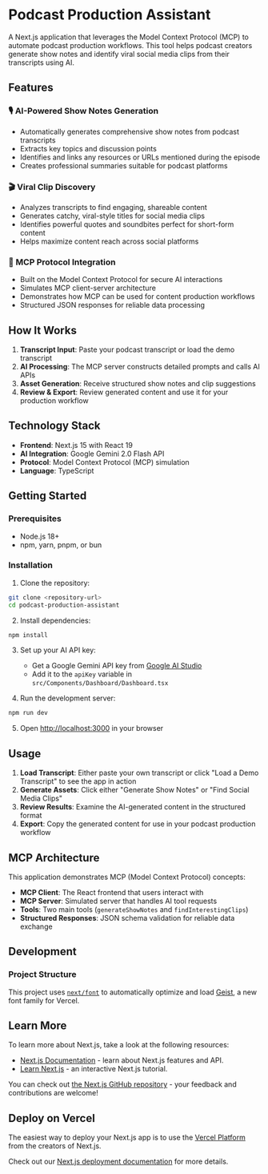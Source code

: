 # Podcast Production Assistant

A Next.js application that leverages the Model Context Protocol (MCP) to automate podcast production workflows. This tool helps podcast creators generate show notes and identify viral social media clips from their transcripts using AI.

## Features

### 🎙️ AI-Powered Show Notes Generation
- Automatically generates comprehensive show notes from podcast transcripts
- Extracts key topics and discussion points
- Identifies and links any resources or URLs mentioned during the episode
- Creates professional summaries suitable for podcast platforms

### 🎬 Viral Clip Discovery
- Analyzes transcripts to find engaging, shareable content
- Generates catchy, viral-style titles for social media clips
- Identifies powerful quotes and soundbites perfect for short-form content
- Helps maximize content reach across social platforms

### 🔧 MCP Protocol Integration
- Built on the Model Context Protocol for secure AI interactions
- Simulates MCP client-server architecture
- Demonstrates how MCP can be used for content production workflows
- Structured JSON responses for reliable data processing

## How It Works

1. **Transcript Input**: Paste your podcast transcript or load the demo transcript
2. **AI Processing**: The MCP server constructs detailed prompts and calls AI APIs
3. **Asset Generation**: Receive structured show notes and clip suggestions
4. **Review & Export**: Review generated content and use it for your production workflow

## Technology Stack

- **Frontend**: Next.js 15 with React 19
- **AI Integration**: Google Gemini 2.0 Flash API
- **Protocol**: Model Context Protocol (MCP) simulation
- **Language**: TypeScript

## Getting Started

### Prerequisites
- Node.js 18+
- npm, yarn, pnpm, or bun

### Installation

1. Clone the repository:
```bash
git clone <repository-url>
cd podcast-production-assistant
```

2. Install dependencies:
```bash
npm install
```

3. Set up your AI API key:
   - Get a Google Gemini API key from [Google AI Studio](https://makersuite.google.com/app/apikey)
   - Add it to the `apiKey` variable in `src/Components/Dashboard/Dashboard.tsx`

4. Run the development server:
```bash
npm run dev
```

5. Open [http://localhost:3000](http://localhost:3000) in your browser

## Usage

1. **Load Transcript**: Either paste your own transcript or click "Load a Demo Transcript" to see the app in action
2. **Generate Assets**: Click either "Generate Show Notes" or "Find Social Media Clips"
3. **Review Results**: Examine the AI-generated content in the structured format
4. **Export**: Copy the generated content for use in your podcast production workflow

## MCP Architecture

This application demonstrates MCP (Model Context Protocol) concepts:

- **MCP Client**: The React frontend that users interact with
- **MCP Server**: Simulated server that handles AI tool requests
- **Tools**: Two main tools (`generateShowNotes` and `findInterestingClips`)
- **Structured Responses**: JSON schema validation for reliable data exchange

## Development

### Project Structure

This project uses [`next/font`](https://nextjs.org/docs/app/building-your-application/optimizing/fonts) to automatically optimize and load [Geist](https://vercel.com/font), a new font family for Vercel.

## Learn More

To learn more about Next.js, take a look at the following resources:

- [Next.js Documentation](https://nextjs.org/docs) - learn about Next.js features and API.
- [Learn Next.js](https://nextjs.org/learn) - an interactive Next.js tutorial.

You can check out [the Next.js GitHub repository](https://github.com/vercel/next.js) - your feedback and contributions are welcome!

## Deploy on Vercel

The easiest way to deploy your Next.js app is to use the [Vercel Platform](https://vercel.com/new?utm_medium=default-template&filter=next.js&utm_source=create-next-app&utm_campaign=create-next-app-readme) from the creators of Next.js.

Check out our [Next.js deployment documentation](https://nextjs.org/docs/app/building-your-application/deploying) for more details.
